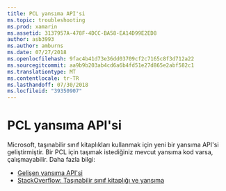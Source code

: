 ```yaml
---
title: PCL yansıma API'si
ms.topic: troubleshooting
ms.prod: xamarin
ms.assetid: 3137957A-478F-4DCC-BA58-EA14D99E2ED8
author: asb3993
ms.author: amburns
ms.date: 07/27/2018
ms.openlocfilehash: 9fac4b41d73e36dd03709cf2c7165c8f3d712a22
ms.sourcegitcommit: aa9b9b203ab4cd6a6b4fd51e27d865e2abf582c1
ms.translationtype: MT
ms.contentlocale: tr-TR
ms.lasthandoff: 07/30/2018
ms.locfileid: "39350907"
---
```

# <a name="pcl-reflection-api"></a>PCL yansıma API'si

Microsoft, taşınabilir sınıf kitaplıkları kullanmak için yeni bir yansıma API'si geliştirmiştir. Bir PCL için taşımak istediğiniz mevcut yansıma kod varsa, çalışmayabilir. Daha fazla bilgi:

- [Gelişen yansıma API'si](http://blogs.msdn.com/b/dotnet/archive/2012/08/28/evolving-the-reflection-api.aspx)
- [StackOverflow: Taşınabilir sınıf kitaplığı ve yansıma](http://stackoverflow.com/questions/14061291/portable-class-library-and-reflection)
